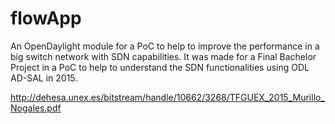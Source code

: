 # flowApp
An OpenDaylight module for a PoC to help to improve the performance in a big switch network with SDN capabilities.
It was made for a Final Bachelor Project in a PoC to help to understand the SDN functionalities using ODL AD-SAL in 2015.

http://dehesa.unex.es/bitstream/handle/10662/3268/TFGUEX_2015_Murillo_Nogales.pdf
